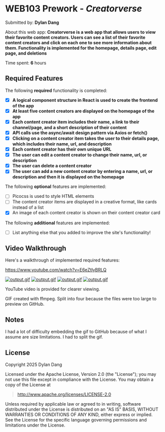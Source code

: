 # WEB103 Prework - *Creatorverse*

Submitted by: **Dylan Dang**

About this web app: **Creatorverse is a web app that allows users to view their favorite content creators. Users can see a list of their favorite content creators and click on each one to see more information about them. Functionality is implemented for the homepage, details page, edit page, and deletions**

Time spent: **6** hours

## Required Features

The following **required** functionality is completed:

<!-- 👉🏿👉🏿👉🏿 Make sure to check off completed functionality below -->
- [x] **A logical component structure in React is used to create the frontend of the app**
- [x] **At least five content creators are displayed on the homepage of the app**
- [x] **Each content creator item includes their name, a link to their channel/page, and a short description of their content**
- [x] **API calls use the async/await design pattern via Axios or fetch()**
- [x] **Clicking on a content creator item takes the user to their details page, which includes their name, url, and description**
- [x] **Each content creator has their own unique URL**
- [x] **The user can edit a content creator to change their name, url, or description**
- [x] **The user can delete a content creator**
- [x] **The user can add a new content creator by entering a name, url, or description and then it is displayed on the homepage**

The following **optional** features are implemented:

- [ ] Picocss is used to style HTML elements
- [ ] The content creator items are displayed in a creative format, like cards instead of a list
- [x] An image of each content creator is shown on their content creator card

The following **additional** features are implemented:

* [ ] List anything else that you added to improve the site's functionality!

## Video Walkthrough

Here's a walkthrough of implemented required features:

https://www.youtube.com/watch?v=E6eZtlyBRLQ

[![output.gif](https://i.postimg.cc/3JPQ4GkB/output.gif)](https://postimg.cc/2VFKgVFb)
[![output.gif](https://i.postimg.cc/VsJYJm7z/output.gif)](https://postimg.cc/8sV83QQY)
[![output.gif](https://i.postimg.cc/3RDcHSBQ/output.gif)](https://postimg.cc/5Yb3BmTs)
[![output.gif](https://i.postimg.cc/02ZZh1sJ/output.gif)](https://postimg.cc/GH8ksN9c)

YouTube video is provided for clearer viewing.

<!-- Replace this with whatever GIF tool you used! -->
GIF created with ffmpeg. Split into four because the files were too large to preview on GitHub.
<!-- Recommended tools:
[Kap](https://getkap.co/) for macOS
[ScreenToGif](https://www.screentogif.com/) for Windows
[peek](https://github.com/phw/peek) for Linux. -->

## Notes

I had a lot of difficulty embedding the gif to GitHub because of what I assume are size limitations. I had to split the gif.

## License

Copyright 2025 Dylan Dang

Licensed under the Apache License, Version 2.0 (the "License"); you may not use this file except in compliance with the License. You may obtain a copy of the License at

> http://www.apache.org/licenses/LICENSE-2.0

Unless required by applicable law or agreed to in writing, software distributed under the License is distributed on an "AS IS" BASIS, WITHOUT WARRANTIES OR CONDITIONS OF ANY KIND, either express or implied. See the License for the specific language governing permissions and limitations under the License.
